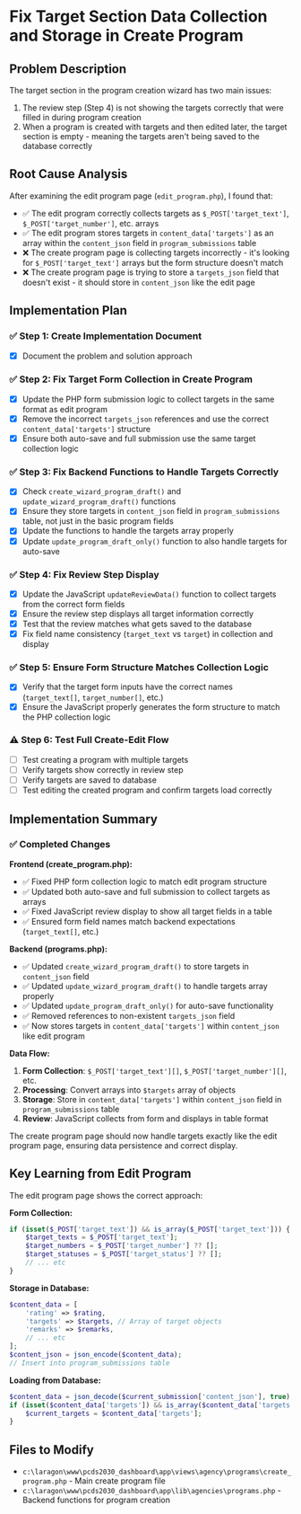# Fix Target Section Data Collection and Storage in Create Program

## Problem Description
The target section in the program creation wizard has two main issues:
1. The review step (Step 4) is not showing the targets correctly that were filled in during program creation
2. When a program is created with targets and then edited later, the target section is empty - meaning the targets aren't being saved to the database correctly

## Root Cause Analysis
After examining the edit program page (`edit_program.php`), I found that:
- ✅ The edit program correctly collects targets as `$_POST['target_text']`, `$_POST['target_number']`, etc. arrays
- ✅ The edit program stores targets in `content_data['targets']` as an array within the `content_json` field in `program_submissions` table
- ❌ The create program page is collecting targets incorrectly - it's looking for `$_POST['target_text']` arrays but the form structure doesn't match
- ❌ The create program page is trying to store a `targets_json` field that doesn't exist - it should store in `content_json` like the edit page

## Implementation Plan

### ✅ Step 1: Create Implementation Document
- [x] Document the problem and solution approach

### ✅ Step 2: Fix Target Form Collection in Create Program
- [x] Update the PHP form submission logic to collect targets in the same format as edit program
- [x] Remove the incorrect `targets_json` references and use the correct `content_data['targets']` structure
- [x] Ensure both auto-save and full submission use the same target collection logic

### ✅ Step 3: Fix Backend Functions to Handle Targets Correctly  
- [x] Check `create_wizard_program_draft()` and `update_wizard_program_draft()` functions
- [x] Ensure they store targets in `content_json` field in `program_submissions` table, not just in the basic program fields
- [x] Update the functions to handle the targets array properly
- [x] Update `update_program_draft_only()` function to also handle targets for auto-save

### ✅ Step 4: Fix Review Step Display
- [x] Update the JavaScript `updateReviewData()` function to collect targets from the correct form fields
- [x] Ensure the review step displays all target information correctly
- [x] Test that the review matches what gets saved to the database
- [x] Fix field name consistency (`target_text` vs `target`) in collection and display

### ✅ Step 5: Ensure Form Structure Matches Collection Logic
- [x] Verify that the target form inputs have the correct names (`target_text[]`, `target_number[]`, etc.)
- [x] Ensure the JavaScript properly generates the form structure to match the PHP collection logic

### ⚠️ Step 6: Test Full Create-Edit Flow
- [ ] Test creating a program with multiple targets
- [ ] Verify targets show correctly in review step
- [ ] Verify targets are saved to database 
- [ ] Test editing the created program and confirm targets load correctly

## Implementation Summary

### ✅ Completed Changes

**Frontend (create_program.php):**
- ✅ Fixed PHP form collection logic to match edit program structure
- ✅ Updated both auto-save and full submission to collect targets as arrays
- ✅ Fixed JavaScript review display to show all target fields in a table
- ✅ Ensured form field names match backend expectations (`target_text[]`, etc.)

**Backend (programs.php):**
- ✅ Updated `create_wizard_program_draft()` to store targets in `content_json` field
- ✅ Updated `update_wizard_program_draft()` to handle targets array properly
- ✅ Updated `update_program_draft_only()` for auto-save functionality
- ✅ Removed references to non-existent `targets_json` field
- ✅ Now stores targets in `content_data['targets']` within `content_json` like edit program

**Data Flow:**
1. **Form Collection**: `$_POST['target_text'][]`, `$_POST['target_number'][]`, etc.
2. **Processing**: Convert arrays into `$targets` array of objects
3. **Storage**: Store in `content_data['targets']` within `content_json` field in `program_submissions` table
4. **Review**: JavaScript collects from form and displays in table format

The create program page should now handle targets exactly like the edit program page, ensuring data persistence and correct display.

## Key Learning from Edit Program
The edit program page shows the correct approach:

**Form Collection:**
```php
if (isset($_POST['target_text']) && is_array($_POST['target_text'])) {
    $target_texts = $_POST['target_text'];
    $target_numbers = $_POST['target_number'] ?? [];
    $target_statuses = $_POST['target_status'] ?? [];
    // ... etc
}
```

**Storage in Database:**
```php
$content_data = [
    'rating' => $rating,
    'targets' => $targets, // Array of target objects
    'remarks' => $remarks,
    // ... etc
];
$content_json = json_encode($content_data);
// Insert into program_submissions table
```

**Loading from Database:**
```php
$content_data = json_decode($current_submission['content_json'], true);
if (isset($content_data['targets']) && is_array($content_data['targets'])) {
    $current_targets = $content_data['targets'];
}
```

## Files to Modify
- `c:\laragon\www\pcds2030_dashboard\app\views\agency\programs\create_program.php` - Main create program file
- `c:\laragon\www\pcds2030_dashboard\app\lib\agencies\programs.php` - Backend functions for program creation
